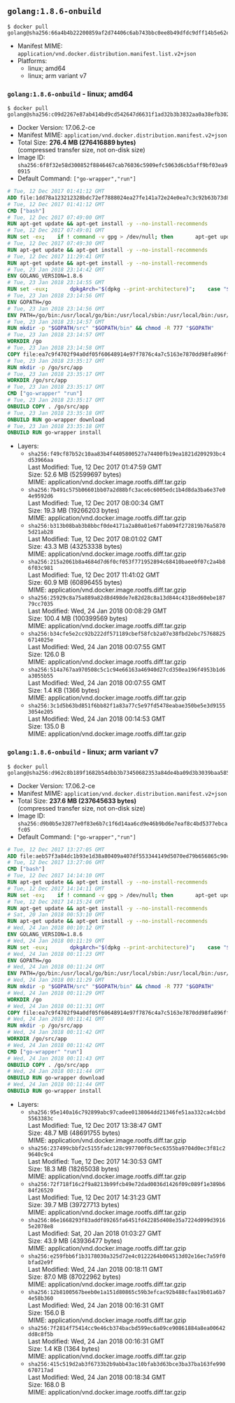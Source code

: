 ## `golang:1.8.6-onbuild`

```console
$ docker pull golang@sha256:66a4b4b22200859af2d74406c6ab743bbc0ee8b49dfdc9dff14b5e62e1d2d1ff
```

-	Manifest MIME: `application/vnd.docker.distribution.manifest.list.v2+json`
-	Platforms:
	-	linux; amd64
	-	linux; arm variant v7

### `golang:1.8.6-onbuild` - linux; amd64

```console
$ docker pull golang@sha256:c09d2267e87ab414bd9cd542647d6631f1ad32b3b3832aa0a38efb302a590abf
```

-	Docker Version: 17.06.2-ce
-	Manifest MIME: `application/vnd.docker.distribution.manifest.v2+json`
-	Total Size: **276.4 MB (276416889 bytes)**  
	(compressed transfer size, not on-disk size)
-	Image ID: `sha256:6f8f32e58d300852f8846467cab76036c5909efc5063d6cb5aff9bf03ea90915`
-	Default Command: `["go-wrapper","run"]`

```dockerfile
# Tue, 12 Dec 2017 01:41:12 GMT
ADD file:1dd78a123212328bdc72ef7888024ea27fe141a72e24e0ea7c3c92b63b73d8d1 in / 
# Tue, 12 Dec 2017 01:41:12 GMT
CMD ["bash"]
# Tue, 12 Dec 2017 07:49:00 GMT
RUN apt-get update && apt-get install -y --no-install-recommends 		ca-certificates 		curl 		wget 	&& rm -rf /var/lib/apt/lists/*
# Tue, 12 Dec 2017 07:49:01 GMT
RUN set -ex; 	if ! command -v gpg > /dev/null; then 		apt-get update; 		apt-get install -y --no-install-recommends 			gnupg 			dirmngr 		; 		rm -rf /var/lib/apt/lists/*; 	fi
# Tue, 12 Dec 2017 07:49:30 GMT
RUN apt-get update && apt-get install -y --no-install-recommends 		bzr 		git 		mercurial 		openssh-client 		subversion 				procps 	&& rm -rf /var/lib/apt/lists/*
# Tue, 12 Dec 2017 11:29:41 GMT
RUN apt-get update && apt-get install -y --no-install-recommends 		g++ 		gcc 		libc6-dev 		make 		pkg-config 	&& rm -rf /var/lib/apt/lists/*
# Tue, 23 Jan 2018 23:14:42 GMT
ENV GOLANG_VERSION=1.8.6
# Tue, 23 Jan 2018 23:14:55 GMT
RUN set -eux; 		dpkgArch="$(dpkg --print-architecture)"; 	case "${dpkgArch##*-}" in 		amd64) goRelArch='linux-amd64'; goRelSha256='f558c91c2f6aac7222e0bd83e6dd595b8fac85aaa96e55d15229542eb4aaa1ff' ;; 		armhf) goRelArch='linux-armv6l'; goRelSha256='590cd6a06bb7482b0fb98d8a4f3a149975a9bfa6a32f20e85a4c0c68f3dc120d' ;; 		arm64) goRelArch='linux-arm64'; goRelSha256='7ed8fd5b4109394e23a6a120686b8ee91806d6f9b16222ca9dbc8778e7a2fbc4' ;; 		i386) goRelArch='linux-386'; goRelSha256='04e8a97ef3431e3157fe2629f9b162f8f845ea52bddf8b56bad2c9e21041b3b6' ;; 		ppc64el) goRelArch='linux-ppc64le'; goRelSha256='9a02793709d68085929c492f3f9cad140845185eaef8510f66c8a79fed2170e2' ;; 		s390x) goRelArch='linux-s390x'; goRelSha256='571c438b3b9df2b3b9987712a3ce8c0ace6c0d45c3ac3d9224d864e2aa8cbd89' ;; 		*) goRelArch='src'; goRelSha256='efc1221d3ae033c69e149801eff1d9872e214832a89f089fc5beb7a9fd98d9fb'; 			echo >&2; echo >&2 "warning: current architecture ($dpkgArch) does not have a corresponding Go binary release; will be building from source"; echo >&2 ;; 	esac; 		url="https://golang.org/dl/go${GOLANG_VERSION}.${goRelArch}.tar.gz"; 	wget -O go.tgz "$url"; 	echo "${goRelSha256} *go.tgz" | sha256sum -c -; 	tar -C /usr/local -xzf go.tgz; 	rm go.tgz; 		if [ "$goRelArch" = 'src' ]; then 		echo >&2; 		echo >&2 'error: UNIMPLEMENTED'; 		echo >&2 'TODO install golang-any from jessie-backports for GOROOT_BOOTSTRAP (and uninstall after build)'; 		echo >&2; 		exit 1; 	fi; 		export PATH="/usr/local/go/bin:$PATH"; 	go version
# Tue, 23 Jan 2018 23:14:56 GMT
ENV GOPATH=/go
# Tue, 23 Jan 2018 23:14:56 GMT
ENV PATH=/go/bin:/usr/local/go/bin:/usr/local/sbin:/usr/local/bin:/usr/sbin:/usr/bin:/sbin:/bin
# Tue, 23 Jan 2018 23:14:57 GMT
RUN mkdir -p "$GOPATH/src" "$GOPATH/bin" && chmod -R 777 "$GOPATH"
# Tue, 23 Jan 2018 23:14:57 GMT
WORKDIR /go
# Tue, 23 Jan 2018 23:14:58 GMT
COPY file:ea7c9f4702f94a0df05f60648914e97f7876c4a7c5163e7870dd98fa896ff722 in /usr/local/bin/ 
# Tue, 23 Jan 2018 23:35:17 GMT
RUN mkdir -p /go/src/app
# Tue, 23 Jan 2018 23:35:17 GMT
WORKDIR /go/src/app
# Tue, 23 Jan 2018 23:35:17 GMT
CMD ["go-wrapper" "run"]
# Tue, 23 Jan 2018 23:35:17 GMT
ONBUILD COPY . /go/src/app
# Tue, 23 Jan 2018 23:35:18 GMT
ONBUILD RUN go-wrapper download
# Tue, 23 Jan 2018 23:35:18 GMT
ONBUILD RUN go-wrapper install
```

-	Layers:
	-	`sha256:f49cf87b52c10aa83b4f4405800527a74400fb19ea1821d209293bc4d53966aa`  
		Last Modified: Tue, 12 Dec 2017 01:47:59 GMT  
		Size: 52.6 MB (52599697 bytes)  
		MIME: application/vnd.docker.image.rootfs.diff.tar.gzip
	-	`sha256:7b491c575b06601bb07a2d88bfc3ace6c6005edc1b4d8da3ba6e37e04e9592d6`  
		Last Modified: Tue, 12 Dec 2017 08:00:34 GMT  
		Size: 19.3 MB (19266203 bytes)  
		MIME: application/vnd.docker.image.rootfs.diff.tar.gzip
	-	`sha256:b313b08bab3b8bbcf0de4171a2a80a01e67fab094f272819b76a58705d21ab28`  
		Last Modified: Tue, 12 Dec 2017 08:01:02 GMT  
		Size: 43.3 MB (43253338 bytes)  
		MIME: application/vnd.docker.image.rootfs.diff.tar.gzip
	-	`sha256:215a2061b8a4684d7d6f0cf053f771952894c68410baee0f07c2a4b86f03c981`  
		Last Modified: Tue, 12 Dec 2017 11:41:02 GMT  
		Size: 60.9 MB (60896455 bytes)  
		MIME: application/vnd.docker.image.rootfs.diff.tar.gzip
	-	`sha256:25929c8a75a889a82d8d498de7e82d28c8a13d844c4318ed60ebe18779cc7035`  
		Last Modified: Wed, 24 Jan 2018 00:08:29 GMT  
		Size: 100.4 MB (100399569 bytes)  
		MIME: application/vnd.docker.image.rootfs.diff.tar.gzip
	-	`sha256:b34cfe5e2cc92b222df571189cbef58fcb2a07e38fbd2ebc757688256714025e`  
		Last Modified: Wed, 24 Jan 2018 00:07:55 GMT  
		Size: 126.0 B  
		MIME: application/vnd.docker.image.rootfs.diff.tar.gzip
	-	`sha256:514a767aa970508c5c1c94e66163a46940d27cd350ea196f4953b1d6a3055b55`  
		Last Modified: Wed, 24 Jan 2018 00:07:55 GMT  
		Size: 1.4 KB (1366 bytes)  
		MIME: application/vnd.docker.image.rootfs.diff.tar.gzip
	-	`sha256:3c1d5b63bd851f6bb82f1a83a77c5e97fd5478eabae350be5e3d91553054e205`  
		Last Modified: Wed, 24 Jan 2018 00:14:53 GMT  
		Size: 135.0 B  
		MIME: application/vnd.docker.image.rootfs.diff.tar.gzip

### `golang:1.8.6-onbuild` - linux; arm variant v7

```console
$ docker pull golang@sha256:d962c8b189f1682b54dbb3b73450682353a84de4ba09d3b3039baa58560a959c
```

-	Docker Version: 17.06.2-ce
-	Manifest MIME: `application/vnd.docker.distribution.manifest.v2+json`
-	Total Size: **237.6 MB (237645633 bytes)**  
	(compressed transfer size, not on-disk size)
-	Image ID: `sha256:d9b0b5e32877e0f83e6b7c1f6d14aa6cd9e46b9bd6e7eaf8c4bd5377ebcafc05`
-	Default Command: `["go-wrapper","run"]`

```dockerfile
# Tue, 12 Dec 2017 13:27:05 GMT
ADD file:aeb57f3a84dc1b93e1d38a80409a407df553344149d5070ed79b656865c90c54 in / 
# Tue, 12 Dec 2017 13:27:06 GMT
CMD ["bash"]
# Tue, 12 Dec 2017 14:14:10 GMT
RUN apt-get update && apt-get install -y --no-install-recommends 		ca-certificates 		curl 		wget 	&& rm -rf /var/lib/apt/lists/*
# Tue, 12 Dec 2017 14:14:11 GMT
RUN set -ex; 	if ! command -v gpg > /dev/null; then 		apt-get update; 		apt-get install -y --no-install-recommends 			gnupg 			dirmngr 		; 		rm -rf /var/lib/apt/lists/*; 	fi
# Tue, 12 Dec 2017 14:15:24 GMT
RUN apt-get update && apt-get install -y --no-install-recommends 		bzr 		git 		mercurial 		openssh-client 		subversion 				procps 	&& rm -rf /var/lib/apt/lists/*
# Sat, 20 Jan 2018 00:53:10 GMT
RUN apt-get update && apt-get install -y --no-install-recommends 		g++ 		gcc 		libc6-dev 		make 		pkg-config 	&& rm -rf /var/lib/apt/lists/*
# Wed, 24 Jan 2018 00:10:12 GMT
ENV GOLANG_VERSION=1.8.6
# Wed, 24 Jan 2018 00:11:19 GMT
RUN set -eux; 		dpkgArch="$(dpkg --print-architecture)"; 	case "${dpkgArch##*-}" in 		amd64) goRelArch='linux-amd64'; goRelSha256='f558c91c2f6aac7222e0bd83e6dd595b8fac85aaa96e55d15229542eb4aaa1ff' ;; 		armhf) goRelArch='linux-armv6l'; goRelSha256='590cd6a06bb7482b0fb98d8a4f3a149975a9bfa6a32f20e85a4c0c68f3dc120d' ;; 		arm64) goRelArch='linux-arm64'; goRelSha256='7ed8fd5b4109394e23a6a120686b8ee91806d6f9b16222ca9dbc8778e7a2fbc4' ;; 		i386) goRelArch='linux-386'; goRelSha256='04e8a97ef3431e3157fe2629f9b162f8f845ea52bddf8b56bad2c9e21041b3b6' ;; 		ppc64el) goRelArch='linux-ppc64le'; goRelSha256='9a02793709d68085929c492f3f9cad140845185eaef8510f66c8a79fed2170e2' ;; 		s390x) goRelArch='linux-s390x'; goRelSha256='571c438b3b9df2b3b9987712a3ce8c0ace6c0d45c3ac3d9224d864e2aa8cbd89' ;; 		*) goRelArch='src'; goRelSha256='efc1221d3ae033c69e149801eff1d9872e214832a89f089fc5beb7a9fd98d9fb'; 			echo >&2; echo >&2 "warning: current architecture ($dpkgArch) does not have a corresponding Go binary release; will be building from source"; echo >&2 ;; 	esac; 		url="https://golang.org/dl/go${GOLANG_VERSION}.${goRelArch}.tar.gz"; 	wget -O go.tgz "$url"; 	echo "${goRelSha256} *go.tgz" | sha256sum -c -; 	tar -C /usr/local -xzf go.tgz; 	rm go.tgz; 		if [ "$goRelArch" = 'src' ]; then 		echo >&2; 		echo >&2 'error: UNIMPLEMENTED'; 		echo >&2 'TODO install golang-any from jessie-backports for GOROOT_BOOTSTRAP (and uninstall after build)'; 		echo >&2; 		exit 1; 	fi; 		export PATH="/usr/local/go/bin:$PATH"; 	go version
# Wed, 24 Jan 2018 00:11:23 GMT
ENV GOPATH=/go
# Wed, 24 Jan 2018 00:11:24 GMT
ENV PATH=/go/bin:/usr/local/go/bin:/usr/local/sbin:/usr/local/bin:/usr/sbin:/usr/bin:/sbin:/bin
# Wed, 24 Jan 2018 00:11:29 GMT
RUN mkdir -p "$GOPATH/src" "$GOPATH/bin" && chmod -R 777 "$GOPATH"
# Wed, 24 Jan 2018 00:11:29 GMT
WORKDIR /go
# Wed, 24 Jan 2018 00:11:31 GMT
COPY file:ea7c9f4702f94a0df05f60648914e97f7876c4a7c5163e7870dd98fa896ff722 in /usr/local/bin/ 
# Wed, 24 Jan 2018 00:11:41 GMT
RUN mkdir -p /go/src/app
# Wed, 24 Jan 2018 00:11:42 GMT
WORKDIR /go/src/app
# Wed, 24 Jan 2018 00:11:42 GMT
CMD ["go-wrapper" "run"]
# Wed, 24 Jan 2018 00:11:43 GMT
ONBUILD COPY . /go/src/app
# Wed, 24 Jan 2018 00:11:44 GMT
ONBUILD RUN go-wrapper download
# Wed, 24 Jan 2018 00:11:44 GMT
ONBUILD RUN go-wrapper install
```

-	Layers:
	-	`sha256:95e140a16c792899abc97cadee0138064dd21346fe51aa332ca4cbbd5563383c`  
		Last Modified: Tue, 12 Dec 2017 13:38:47 GMT  
		Size: 48.7 MB (48691755 bytes)  
		MIME: application/vnd.docker.image.rootfs.diff.tar.gzip
	-	`sha256:237499cbbf2c5155fadc128c997700f0c5ec6355ba9704d0ec3f81c29640c9c4`  
		Last Modified: Tue, 12 Dec 2017 14:30:53 GMT  
		Size: 18.3 MB (18265038 bytes)  
		MIME: application/vnd.docker.image.rootfs.diff.tar.gzip
	-	`sha256:72f718f16c2f9a8213b99fcb49e72dad0036d1426f09c089f1e389b684f26520`  
		Last Modified: Tue, 12 Dec 2017 14:31:23 GMT  
		Size: 39.7 MB (39727713 bytes)  
		MIME: application/vnd.docker.image.rootfs.diff.tar.gzip
	-	`sha256:86e1668293f83addf89265fa6451fd42285d408e35a7224d099d39165e2078e8`  
		Last Modified: Sat, 20 Jan 2018 01:03:27 GMT  
		Size: 43.9 MB (43936477 bytes)  
		MIME: application/vnd.docker.image.rootfs.diff.tar.gzip
	-	`sha256:e259fbb6f1b3178030a325d72e4c0122264b004513d02e16ec7a59f0bfad2e9f`  
		Last Modified: Wed, 24 Jan 2018 00:18:11 GMT  
		Size: 87.0 MB (87022962 bytes)  
		MIME: application/vnd.docker.image.rootfs.diff.tar.gzip
	-	`sha256:12b8100567beeb0e1a151d80865c59b3efcac92b488cfaa19b01a6b74e58b360`  
		Last Modified: Wed, 24 Jan 2018 00:16:31 GMT  
		Size: 156.0 B  
		MIME: application/vnd.docker.image.rootfs.diff.tar.gzip
	-	`sha256:7f2814f75414cc9e46cb374bacbd599ec6a09ce90861884a8ea00642dd8c8f5b`  
		Last Modified: Wed, 24 Jan 2018 00:16:31 GMT  
		Size: 1.4 KB (1364 bytes)  
		MIME: application/vnd.docker.image.rootfs.diff.tar.gzip
	-	`sha256:415c519d2ab3f6733b2b9abb43ac10bfab3d63bce3ba37ba163fe990670717ad`  
		Last Modified: Wed, 24 Jan 2018 00:18:34 GMT  
		Size: 168.0 B  
		MIME: application/vnd.docker.image.rootfs.diff.tar.gzip
